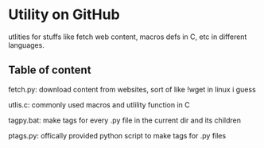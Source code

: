 # Utility on GitHub

utlities for stuffs like fetch web content, macros defs in C, etc in different languages.


## Table of content

fetch.py:
    download content from websites, sort of like !wget in linux i guess


utlis.c:
    commonly used macros and utlility function in C

tagpy.bat:
    make tags for every .py file in the current dir and its children

ptags.py:
    offically provided python script to make tags for .py files


